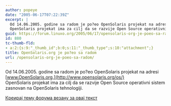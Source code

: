 ```yaml
---
author: popeye
date: "2005-06-17T07:22:39Z"
excerpt: |
  Od 14.06.2005. godine sa radom je po?eo OpenSolaris projekat na adresi  <a href="http://www.opensolaris.org/os/">www.OpenSolaris.org.</a><br />
  OpenSolaris projekat ima za cilj da se razvije Open Source operativni sistem zasnovan na OpenSolaris tehnologiji.
guid: https://forum.linuxo.org/2005/06/17/opensolaris-org-je-poeo-sa-radom/
id: 880
tc-thumb-fld:
- a:2:{s:9:"_thumb_id";b:0;s:11:"_thumb_type";s:10:"attachment";}
title: OpenSolaris.org je po?eo sa radom
url: /opensolaris-org-je-poeo-sa-radom/
---
```

Od 14.06.2005. godine sa radom je po?eo OpenSolaris projekat na adresi [www.OpenSolaris.org.](http://www.opensolaris.org/os/)  
OpenSolaris projekat ima za cilj da se razvije Open Source operativni sistem zasnovan na OpenSolaris tehnologiji. <!--break-->

[Креирај тему форума везану за овај текст](https://linuxo.org/nova-tema-na-forumu/?se_pid=880)